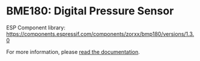 # BME180: Digital Pressure Sensor

ESP Component library: https://components.espressif.com/components/zorxx/bmp180/versions/1.3.0

For more information, please [read the documentation](https://weatherstack.github.io/docs/docs/supported-sensors/BMP180).